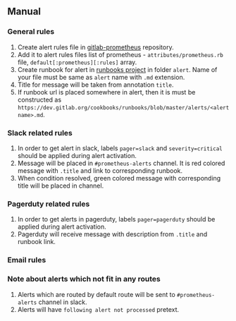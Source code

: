 ## Manual

### General rules

1. Create alert rules file in [gitlab-prometheus](https://gitlab.com/gitlab-cookbooks/gitlab-prometheus/) repository.
1. Add it to alert rules files list of prometheus - `attributes/prometheus.rb` file, `default[:prometheus][:rules]` array.
1. Create runbook for alert in [runbooks project](https://gitlab.com/gitlab-com/runbooks) in folder `alert`. Name of your file must be same as `alert` name with `.md` extension.
1. Title for message will be taken from annotation `title`.
1. If runbook url is placed somewhere in alert, then it is must be constructed as `https://dev.gitlab.org/cookbooks/runbooks/blob/master/alerts/<alertname>.md`.

### Slack related rules

1. In order to get alert in slack, labels `pager=slack` and `severity=critical` should be applied during alert activation.
1. Message will be placed in `#prometheus-alerts` channel. It is red colored message with `.title` and link to corresponding runbook.
1. When condition resolved, green colored message with corresponding title will be placed in channel.

### Pagerduty related rules

1. In order to get alerts in pagerduty, labels `pager=pagerduty` should be applied during alert activation.
1. Pagerduty will receive message with description from `.title` and runbook link.

### Email rules

### Note about alerts which not fit in any routes

1. Alerts which are routed by default route will be sent to `#prometheus-alerts` channel in slack.
1. Alerts will have `following alert not processed` pretext.
